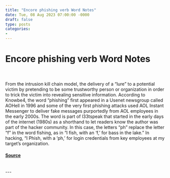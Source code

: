 ```yaml
---
title: "Encore phishing verb Word Notes"
date: Tue, 08 Aug 2023 07:00:00 -0000
draft: false
type: posts
categories: 
- 
---
```

# Encore phishing verb Word Notes

<br/>

<br/>
From the intrusion kill chain model, the delivery of a “lure” to a potential victim by pretending to be some trustworthy person or organization in order to trick the victim into revealing sensitive information. According to Knowbe4, the word “phishing” first appeared in a Usenet newsgroup called AOHell in 1996 and some of the very first phishing attacks used AOL Instant Messenger to deliver fake messages purportedly from AOL employees in the early 2000s. The word is part of l33tspeak that started in the early days of the internet (1980s) as a shorthand to let readers know the author was part of the hacker community. In this case, the letters “ph” replace the letter “f” in the word fishing, as in “I fish, with an ‘f,’ for bass in the lake.” In hacking, “I Phish, with a ‘ph,’ for login credentials from key employees at my target’s organization.

#### [Source](https://thecyberwire.com/podcasts/word-notes/8/notes)

<br/>
---
